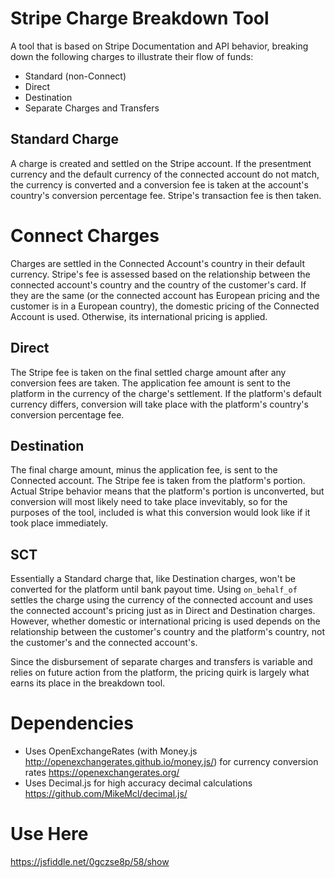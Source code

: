 # Stripe Charge Breakdown Tool

A tool that is based on Stripe Documentation and API behavior, breaking down the following charges to illustrate their flow of funds:

- Standard (non-Connect)
- Direct
- Destination
- Separate Charges and Transfers
 

## Standard Charge

A charge is created and settled on the Stripe account. If the presentment currency and the default currency of the connected account do not match, the currency is converted and a conversion fee is taken at the account's country's conversion percentage fee. Stripe's transaction fee is then taken.


# Connect Charges

Charges are settled in the Connected Account's country in their default currency. Stripe's fee is assessed based on the relationship between the connected account's country and the country of the customer's card. If they are the same (or the connected account has European pricing and the customer is in a European country), the domestic pricing of the Connected Account is used. Otherwise, its international pricing is applied.

## Direct

The Stripe fee is taken on the final settled charge amount after any conversion fees are taken. The application fee amount is sent to the platform in the currency of the charge's settlement. If the platform's default currency differs, conversion will take place with the platform's country's conversion percentage fee.

## Destination

The final charge amount, minus the application fee, is sent to the Connected account. The Stripe fee is taken from the platform's portion. Actual Stripe behavior means that the platform's portion is unconverted, but conversion will most likely need to take place invevitably, so for the purposes of the tool, included is what this conversion would look like if it took place immediately.

## SCT

Essentially a Standard charge that, like Destination charges, won't be converted for the platform until bank payout time. Using `on_behalf_of` settles the charge using the currency of the connected account and uses the connected account's pricing just as in Direct and Destination charges. However, whether domestic or international pricing is used depends on the relationship between the customer's country and the platform's country, not the customer's and the connected account's.

Since the disbursement of separate charges and transfers is variable and relies on future action from the platform, the pricing quirk is largely what earns its place in the breakdown tool.


# Dependencies

- Uses OpenExchangeRates (with Money.js http://openexchangerates.github.io/money.js/) for currency conversion rates https://openexchangerates.org/
- Uses Decimal.js for high accuracy decimal calculations https://github.com/MikeMcl/decimal.js/

# Use Here

https://jsfiddle.net/0gczse8p/58/show
